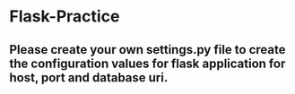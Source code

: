 # Flask-Practice

## Please create your own settings.py file to create the configuration values for flask application for host, port and database uri.

